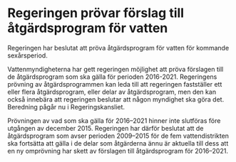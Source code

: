 # Regeringen prövar förslag till åtgärdsprogram för vatten

Regeringen har beslutat att pröva åtgärdsprogram för vatten för kommande sexårsperiod.

Vattenmyndigheterna har gett regeringen möjlighet att pröva förslagen till de åtgärdsprogram som ska gälla för perioden 2016-2021. Regeringens prövning av åtgärdsprogrammen kan leda till att regeringen fastställer ett eller flera åtgärdsprogram, eller delar av åtgärdsprogram, men den kan också innebära att regeringen beslutar att någon myndighet ska göra det. Beredning pågår nu i Regeringskansliet.

Prövningen av vad som ska gälla för 2016–2021 hinner inte slutföras före utgången av december 2015. Regeringen har därför beslutat att de åtgärdsprogram som avser perioden 2009–2015 för de fem vatten­distrikten ska fortsätta att gälla i de delar som åtgärderna ännu är aktuella till dess att en ny omprövning har skett av förslagen till åtgärdsprogram för 2016–2021.
